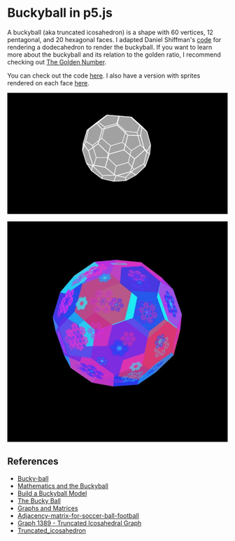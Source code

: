 # Buckyball in p5.js

A buckyball (aka truncated icosahedron) is a shape with 60 vertices, 12 pentagonal, and 20 hexagonal faces. I adapted Daniel Shiffman's [code](https://editor.p5js.org/codingtrain/sketches/frIcGeI8l) for rendering a dodecahedron to render the buckyball. If you want to learn more about the buckyball and its relation to the golden ratio, I recommend checking out [The Golden Number](https://www.goldennumber.net/bucky-balls/).

You can check out the code [here](https://editor.p5js.org/kfahn/full/KlWlmtOU9). I also have a version with sprites rendered on each face [here](https://editor.p5js.org/kfahn/sketches/wpMPtzq2y).

<p align="center"><img src="assets/bucky.jpg" alt="Buckyball" width="800px"></p>


<p align="center"><img src="assets/sprites.jpg" alt="Buckyball" width="800px"></p>

## References

- [Bucky-ball](https://www.goldennumber.net/bucky-balls/)
- [Mathematics and the Buckyball](https://mathweb.ucsd.edu/~fan/amer.pdf)
- [Build a Buckyball Model](https://gems.education.purdue.edu/wp-content/uploads/2019/01/buckyballbuilding.pdf)
- [The Bucky Ball](http://www.ece.northwestern.edu/local-apps/matlabhelp/techdoc/math_anal/sparse12.html)
- [Graphs and Matrices](https://www.mathworks.com/help/matlab/math/graphs-and-matrices.html)
- [Adjacency-matrix-for-soccer-ball-football](https://math.stackexchange.com/questions/4477058/adjacency-matrix-for-soccer-ball-football)
- [Graph 1389 - Truncated Icosahedral Graph](https://houseofgraphs.org/graphs/1389)
- [Truncated_icosahedron](https://en.m.wikipedia.org/wiki/Truncated_icosahedron)

